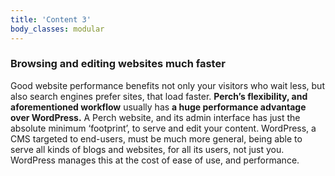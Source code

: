 ```yaml
---
title: 'Content 3'
body_classes: modular
---
```


### Browsing and editing websites much faster

Good website performance benefits not only your visitors who wait less, but also search engines prefer sites, that load faster. **Perch’s flexibility, and aforementioned workflow** usually has **a huge performance advantage over WordPress.** A Perch website, and its admin interface has just the absolute minimum ‘footprint’, to serve and edit your content. WordPress, a CMS targeted to end-users, must be much more general, being able to serve all kinds of blogs and websites, for all its users, not just you. WordPress manages this at the cost of ease of use, and performance.